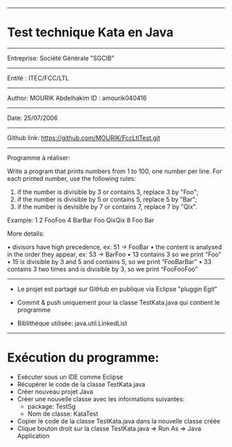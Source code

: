 *************************************
# Test technique Kata en Java
*************************************
Entreprise: Société Générale "SGCIB"
*************************************
Entité    : ITEC/FCC/LTL
*************************************
Author: MOURIK Abdelhakim
ID    : amourik040416
*************************************
Date: 25/07/2006
*************************************
Github link: https://github.com/MOURIK/FccLtlTest.git
*************************************
Programme à réaliser:

Write a program that prints numbers from 1 to 100, one number per line. For each printed number, use the following rules:

1.	if the number is divisible by 3 or contains 3, replace 3 by "Foo";
2.	if the number is divisible by 5 or contains 5, replace 5 by "Bar";
3.	if the number is devisible by 7 or contains 7, replace 7 by "Qix".

Example: 1 2 FooFoo 4 BarBar Foo QixQix 8 Foo Bar

More details:

•	divisors have high precedence, ex: 51 -> FooBar
•	the content is analysed in the order they appear, ex: 53 -> BarFoo
•	13 contains 3 so we print "Foo"
•	15 is divisible by 3 and 5 and contains 5, so we print “FooBarBar”
•	33 contains 3 two times and is divisible by 3, so we print “FooFooFoo”

*************************************

- Le projet est partagé sur GitHub en publique via Eclipse "pluggin Egit"

- Commit & push uniquement pour la classe TestKata.java qui contient le programme

- Biblithèque utilisée: java.util.LinkedList 

*************************************
# Exécution du programme: 

- Exécuter sous un IDE comme Eclipse
- Récupérer le code de la classe TestKata.java
- Créer nouveau projet Java
- Créer une nouvelle classe avec les informations suivantes:
   - package: TestSg
   - Nom de classe: KataTest
- Copier le code de la classe TestKata.java dans la nouvelle classe créée
- Clique bouton droit sur la classe TestKata.java => Run As => Java Application

